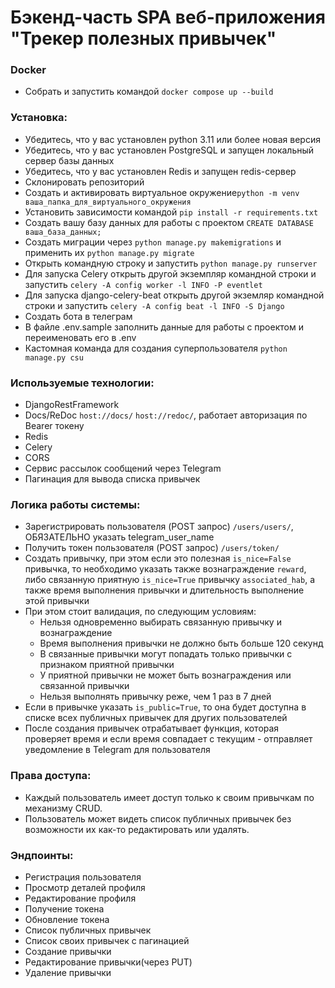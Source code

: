 # Бэкенд-часть SPA веб-приложения "Трекер полезных привычек"

### Docker

- Собрать и запустить командой ```docker compose up --build```

### Установка:

- Убедитесь, что у вас установлен python 3.11 или более новая версия
- Убедитесь, что у вас установлен PostgreSQL и запущен локальный сервер базы данных
- Убедитесь, что у вас установлен Redis и запущен redis-сервер
- Склонировать репозиторий
- Создать и активировать виртуальное окружение```python -m venv ваша_папка_для_виртуального_окружения```
- Установить зависимости командой ```pip install -r requirements.txt```
- Создать вашу базу данных для работы с проектом ```CREATE DATABASE ваша_база_данных;```
- Создать миграции через ```python manage.py makemigrations``` и применить их ```python manage.py migrate```
- Открыть командную строку и запустить ```python manage.py runserver```
- Для запуска Celery открыть другой экземпляр командной строки и запустить ```celery -A config worker -l INFO -P eventlet```<br>
- Для запуска django-celery-beat открыть другой экземляр командной строки и
  запустить ```celery -A config beat -l INFO -S Django```<br>
- Создать бота в телеграм
- В файле .env.sample заполнить данные для работы с проектом и переименовать его в .env
- Кастомная команда для создания суперпользователя ```python manage.py csu```<br>

### Используемые технологии:

- DjangoRestFramework<br>
- Docs/ReDoc ```host://docs/``` ```host://redoc/```, работает авторизация по Bearer токену<br>
- Redis<br>
- Celery<br>
- CORS<br>
- Сервис рассылок сообщений через Telegram<br>
- Пагинация для вывода списка привычек

### Логика работы системы:

- Зарегистрировать пользователя (POST запрос) ```/users/users/```, ОБЯЗАТЕЛЬНО указать telegram_user_name
- Получить токен пользователя (POST запрос) ```/users/token/```
- Создать привычку, при этом если это полезная ```is_nice=False``` привычка, то необходимо указать также
  вознаграждение ```reward```, либо связанную приятную ```is_nice=True``` привычку ```associated_hab```, а также
  время выполнения привычки и длительность выполнение этой привычки
- При этом стоит валидация, по следующим условиям:
  - Нельзя одновременно выбирать связанную привычку и вознаграждение
  - Время выполнения привычки не должно быть больше 120 секунд
  - В связанные привычки могут попадать только привычки с признаком приятной привычки
  - У приятной привычки не может быть вознаграждения или связанной привычки
  - Нельзя выполнять привычку реже, чем 1 раз в 7 дней
- Если в привычке указать ```is_public=True```, то она будет доступна в списке всех публичных привычек для других
  пользователей
- После создания привычек отрабатывает функция, которая проверяет время и если время совпадает с текущим -
  отправляет уведомление в Telegram для пользователя

### Права доступа:

- Каждый пользователь имеет доступ только к своим привычкам по механизму CRUD.
- Пользователь может видеть список публичных привычек без возможности их как-то редактировать или удалять.

### Эндпоинты:
- Регистрация пользователя
- Просмотр деталей профиля
- Редактирование профиля
- Получение токена
- Обновление токена
- Список публичных привычек
- Список своих привычек с пагинацией
- Создание привычки
- Редактирование привычки(через PUT)
- Удаление привычки
